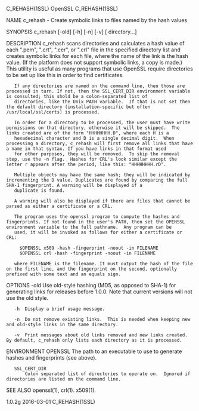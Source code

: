 C_REHASH(1SSL)                                                                                   OpenSSL                                                                                   C_REHASH(1SSL)

NAME
       c_rehash - Create symbolic links to files named by the hash values

SYNOPSIS
       c_rehash [-old] [-h] [-n] [-v] [ directory...]

DESCRIPTION
       c_rehash scans directories and calculates a hash value of each ".pem", ".crt", ".cer", or ".crl" file in the specified directory list and creates symbolic links for each file, where the name of
       the link is the hash value.  (If the platform does not support symbolic links, a copy is made.)  This utility is useful as many programs that use OpenSSL require directories to be set up like
       this in order to find certificates.

       If any directories are named on the command line, then those are processed in turn. If not, then the SSL_CERT_DIR environment variable is consulted; this shold be a colon-separated list of
       directories, like the Unix PATH variable.  If that is not set then the default directory (installation-specific but often /usr/local/ssl/certs) is processed.

       In order for a directory to be processed, the user must have write permissions on that directory, otherwise it will be skipped.  The links created are of the form "HHHHHHHH.D", where each H is a
       hexadecimal character and D is a single decimal digit.  When processing a directory, c_rehash will first remove all links that have a name in that syntax. If you have links in that format used
       for other purposes, they will be removed.  To skip the removal step, use the -n flag.  Hashes for CRL's look similar except the letter r appears after the period, like this: "HHHHHHHH.rD".

       Multiple objects may have the same hash; they will be indicated by incrementing the D value. Duplicates are found by comparing the full SHA-1 fingerprint. A warning will be displayed if a
       duplicate is found.

       A warning will also be displayed if there are files that cannot be parsed as either a certificate or a CRL.

       The program uses the openssl program to compute the hashes and fingerprints. If not found in the user's PATH, then set the OPENSSL environment variable to the full pathname.  Any program can be
       used, it will be invoked as follows for either a certificate or CRL:

         $OPENSSL x509 -hash -fingerprint -noout -in FILENAME
         $OPENSSL crl -hash -fingerprint -noout -in FILENAME

       where FILENAME is the filename. It must output the hash of the file on the first line, and the fingerprint on the second, optionally prefixed with some text and an equals sign.

OPTIONS
       -old
           Use old-style hashing (MD5, as opposed to SHA-1) for generating links for releases before 1.0.0.  Note that current versions will not use the old style.

       -h  Display a brief usage message.

       -n  Do not remove existing links.  This is needed when keeping new and old-style links in the same directory.

       -v  Print messages about old links removed and new links created.  By default, c_rehash only lists each directory as it is processed.

ENVIRONMENT
       OPENSSL
           The path to an executable to use to generate hashes and fingerprints (see above).

       SSL_CERT_DIR
           Colon separated list of directories to operate on.  Ignored if directories are listed on the command line.

SEE ALSO
       openssl(1), crl(1).  x509(1).

1.0.2g                                                                                          2016-03-01                                                                                 C_REHASH(1SSL)
